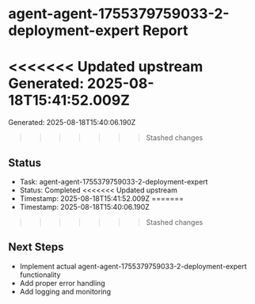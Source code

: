 # agent-agent-1755379759033-2-deployment-expert Report

<<<<<<< Updated upstream
Generated: 2025-08-18T15:41:52.009Z
=======
Generated: 2025-08-18T15:40:06.190Z
>>>>>>> Stashed changes

## Status
- Task: agent-agent-1755379759033-2-deployment-expert
- Status: Completed
<<<<<<< Updated upstream
- Timestamp: 2025-08-18T15:41:52.009Z
=======
- Timestamp: 2025-08-18T15:40:06.190Z
>>>>>>> Stashed changes

## Next Steps
- Implement actual agent-agent-1755379759033-2-deployment-expert functionality
- Add proper error handling
- Add logging and monitoring
